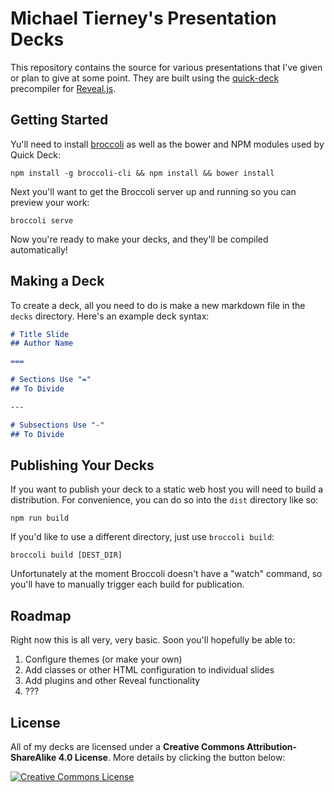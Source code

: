 # Michael Tierney's Presentation Decks

This repository contains the source for various presentations that
I've given or plan to give at some point. They are built using the
[quick-deck](https://github.com/divshot/quick-deck) precompiler
for [Reveal.js](http://lab.hakim.se/reveal-js/).

## Getting Started

Yu'll need to install [broccoli](https://github.com/joliss/broccoli)
as well as the bower and NPM modules used by Quick Deck:

    npm install -g broccoli-cli && npm install && bower install

Next you'll want to get the Broccoli server up and running so you can
preview your work:

    broccoli serve

Now you're ready to make your decks, and they'll be compiled automatically!

## Making a Deck

To create a deck, all you need to do is make a new markdown file in the
`decks` directory. Here's an example deck syntax:

```markdown
# Title Slide
## Author Name

===

# Sections Use "="
## To Divide

---

# Subsections Use "-"
## To Divide
```

## Publishing Your Decks

If you want to publish your deck to a static web host you will need to build a
distribution. For convenience, you can do so into the `dist` directory
like so:

    npm run build

If you'd like to use a different directory, just use `broccoli build`:

    broccoli build [DEST_DIR]

Unfortunately at the moment Broccoli doesn't have a "watch" command, so
you'll have to manually trigger each build for publication.

## Roadmap

Right now this is all very, very basic. Soon you'll hopefully be able to:

1. Configure themes (or make your own)
2. Add classes or other HTML configuration to individual slides
3. Add plugins and other Reveal functionality
4. ???

## License

All of my decks are licensed under a **Creative Commons
Attribution-ShareAlike 4.0 License**. More details by clicking the
button below:

<a rel="license" href="http://creativecommons.org/licenses/by-sa/4.0/"><img alt="Creative Commons License" style="border-width:0" src="http://i.creativecommons.org/l/by-sa/4.0/88x31.png" /></a>
